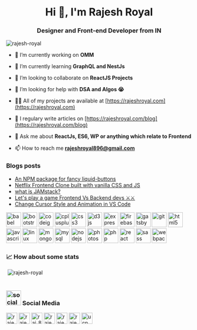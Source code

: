 <h1 align="center">Hi 👋, I'm Rajesh Royal</h1>
<h3 align="center" align-items="center">Designer and Front-end Developer from IN</h3>

<p align="left"> <img src="https://komarev.com/ghpvc/?username=rajesh-royal" alt="rajesh-royal" /> </p>

- 🔭 I’m currently working on **OMM**

- 🌱 I’m currently learning **GraphQL and NestJs**

- 👯 I’m looking to collaborate on **ReactJS Projects**

- 🤝 I’m looking for help with **DSA and Algos 😭**

- 👨‍💻 All of my projects are available at [https://rajeshroyal.com](https://rajeshroyal.com)

- 📝 I regulary write articles on [https://rajeshroyal.com/blog](https://rajeshroyal.com/blog)

- 💬 Ask me about **ReactJs, ES6, WP or anything which relate to Frontend**

- 📫 How to reach me **rajeshroyal896@gmail.com**

### Blogs posts
<!-- BLOG-POST-LIST:START -->
- [An NPM package for fancy liquid-buttons](https://dev.to/rajeshroyal/an-npm-package-for-fancy-liquid-buttons-3o12)
- [Netflix Frontend Clone built with vanilla CSS and JS](https://dev.to/rajeshroyal/netflix-frontend-clone-built-with-vanilla-css-and-js-56mb)
- [what is JAMstack?](https://dev.to/rajeshroyal/what-is-jamstack-1oaa)
- [Let's play a game Frontend Vs Backend devs ⚔⚔](https://dev.to/rajeshroyal/let-s-play-a-game-frontend-vs-backend-devs-4i5b)
- [Change Cursor Style and Animation in VS Code](https://dev.to/rajeshroyal/change-cursor-style-and-animation-in-vs-code-2h08)
<!-- BLOG-POST-LIST:END -->

<p align="left"><img src="https://www.vectorlogo.zone/logos/babeljs/babeljs-icon.svg" alt="babel" width="40" height="40"/> <img src="https://devicons.github.io/devicon/devicon.git/icons/bootstrap/bootstrap-plain.svg" alt="bootstrap" width="40" height="40"/> <img src="https://cdn.worldvectorlogo.com/logos/codeigniter.svg" alt="codeigniter" width="40" height="40"/> <img src="https://devicons.github.io/devicon/devicon.git/icons/cplusplus/cplusplus-original.svg" alt="cplusplus" width="40" height="40"/> <img src="https://devicons.github.io/devicon/devicon.git/icons/css3/css3-original-wordmark.svg" alt="css3" width="40" height="40"/> <img src="https://devicons.github.io/devicon/devicon.git/icons/d3js/d3js-original.svg" alt="d3js" width="40" height="40"/> <img src="https://devicons.github.io/devicon/devicon.git/icons/express/express-original-wordmark.svg" alt="express" width="40" height="40"/> <img src="https://www.vectorlogo.zone/logos/firebase/firebase-icon.svg" alt="firebase" width="40" height="40"/> <img src="https://www.vectorlogo.zone/logos/gatsbyjs/gatsbyjs-icon.svg" alt="gatsby" width="40" height="40"/> <img src="https://www.vectorlogo.zone/logos/git-scm/git-scm-icon.svg" alt="git" width="40" height="40"/> <img src="https://devicons.github.io/devicon/devicon.git/icons/html5/html5-original-wordmark.svg" alt="html5" width="40" height="40"/> <img src="https://devicons.github.io/devicon/devicon.git/icons/javascript/javascript-original.svg" alt="javascript" width="40" height="40"/> <img src="https://devicons.github.io/devicon/devicon.git/icons/linux/linux-original.svg" alt="linux" width="40" height="40"/> <img src="https://devicons.github.io/devicon/devicon.git/icons/mongodb/mongodb-original-wordmark.svg" alt="mongodb" width="40" height="40"/> <img src="https://devicons.github.io/devicon/devicon.git/icons/mysql/mysql-original-wordmark.svg" alt="mysql" width="40" height="40"/> <img src="https://devicons.github.io/devicon/devicon.git/icons/nodejs/nodejs-original-wordmark.svg" alt="nodejs" width="40" height="40"/> <img src="https://devicons.github.io/devicon/devicon.git/icons/photoshop/photoshop-plain.svg" alt="photoshop" width="40" height="40"/> <img src="https://devicons.github.io/devicon/devicon.git/icons/php/php-original.svg" alt="php" width="40" height="40"/> <img src="https://devicons.github.io/devicon/devicon.git/icons/react/react-original-wordmark.svg" alt="react" width="40" height="40"/> <img src="https://devicons.github.io/devicon/devicon.git/icons/sass/sass-original.svg" alt="sass" width="40" height="40"/> <img src="https://devicons.github.io/devicon/devicon.git/icons/webpack/webpack-original.svg" alt="webpack" width="40" height="40"/></p>

### 📈 How about some stats
<div align="left">&nbsp;<img align="center" src="https://github-readme-stats.vercel.app/api?username=rajesh-royal&show_icons=true" alt="rajesh-royal" /></div>
<br/>

### <img src="https://github.com/Rajesh-Royal/Rajesh-Royal/blob/master/social.png" alt="social Media" width="40" height="40"/> Social Media
<p align="left">
<a href="https://codepen.io/rajesh-royal" target="blank"><img align="center" src="https://cdn.jsdelivr.net/npm/simple-icons@3.0.1/icons/codepen.svg" alt="rajesh-royal" height="30" width="30" /></a>
<a href="https://dev.to/rajeshroyal" target="blank"><img align="center" src="https://cdn.jsdelivr.net/npm/simple-icons@3.0.1/icons/dev-dot-to.svg" alt="rajeshroyal" height="30" width="30" /></a>
<a href="https://twitter.com/raj_896" target="blank"><img align="center" src="https://cdn.jsdelivr.net/npm/simple-icons@3.0.1/icons/twitter.svg" alt="raj_896" height="30" width="30" /></a>
<a href="https://linkedin.com/in/rajesh-royal" target="blank"><img align="center" src="https://cdn.jsdelivr.net/npm/simple-icons@3.0.1/icons/linkedin.svg" alt="rajesh-royal" height="30" width="30" /></a>
<a href="https://fb.com/rajesh.royal.92372" target="blank"><img align="center" src="https://cdn.jsdelivr.net/npm/simple-icons@3.0.1/icons/facebook.svg" alt="rajesh.royal.92372" height="30" width="30" /></a>
<a href="https://instagram.com/rajesh.royal" target="blank"><img align="center" src="https://cdn.jsdelivr.net/npm/simple-icons@3.0.1/icons/instagram.svg" alt="rajesh.royal" height="30" width="30" /></a>
<a href="https://www.youtube.com/c/ucp_2dqfxjvlamkwwsoidrqw" target="blank"><img align="center" src="https://cdn.jsdelivr.net/npm/simple-icons@3.0.1/icons/youtube.svg" alt="ucp_2dqfxjvlamkwwsoidrqw" height="30" width="30" /></a>
</p>
